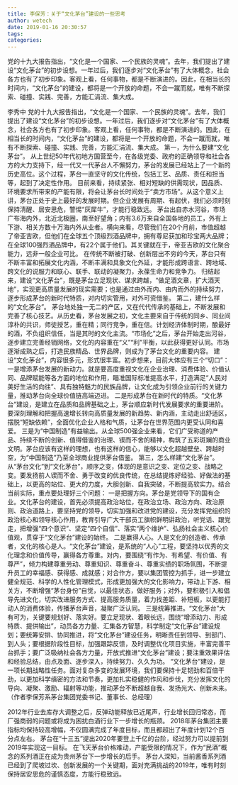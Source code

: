 ```yaml
---
title: 李保芳：关于“文化茅台”建设的一些思考
author: wetech
date: 2019-01-16 20:30:57
tags: 
categories: 
---
```

党的十九大报告指出，“文化是一个国家、一个民族的灵魂”。去年，我们提出了建设“文化茅台”的初步设想。一年过后，我们逐步对“文化茅台”有了大体概念，社会各方也有了初步印象。客观上看，任何事物，都是不断演进的。因此，在相当长的时间内，“文化茅台”的建设，都将是一个开放的命题，不会一蹴而就，唯有不断探索、碰撞、实践、完善，方能汇涓流、集大成。
<!-- more -->
李秀中
党的十九大报告指出，“文化是一个国家、一个民族的灵魂”。去年，我们提出了建设“文化茅台”的初步设想。一年过后，我们逐步对“文化茅台”有了大体概念，社会各方也有了初步印象。客观上看，任何事物，都是不断演进的。因此，在相当长的时间内，“文化茅台”的建设，都将是一个开放的命题，不会一蹴而就，唯有不断探索、碰撞、实践、完善，方能汇涓流、集大成。
第一，为什么要建“文化茅台”。
从上世纪50年代初地方国营至今，在各级党委、政府的正确领导和社会各方的大力支持下，经一代又一代茅台人不懈努力，茅台的发展已经站上了一个新的历史高位。这个过程，茅台一直坚守的文化传统，包括工艺、品质、责任和担当等，起到了决定性作用。
目前来看，持续紧张、相对短缺的供需现状，因品质、环境要求所带来的产能有限，将会让茅台长时间处于“卖方市场”。从这个意义上讲，茅台正处于史上最好的发展时期。但企业发展有周期、有起伏，我们必须时刻保持清醒、居安思危，警惕“灰犀牛”，才能行稳致远。
茅台出自赤水河谷，市场广布海内外，北近北极圈，南至好望角；内有3.6万来自全国各地的员工，外有上下游、相关方数十万海内外从业者。横向来看，尽管我们在20个月前，市值超越了帝亚吉欧，但他们在全球五个顶级烈酒品牌中，拥有尊尼获加和珍宝两大品牌；在全球100强烈酒品牌中，有22个属于他们。其关键就在于，帝亚吉欧的文化聚合能力，远非一般企业可比。
在传统不断被打破、创新层出不穷的今天，茅台只有不断丰富和拓展文化内涵，不断丰满和具象文化外延，才能形成跨语言、跨地域、跨文化的说服力和联心、联手、联动的凝聚力，永葆生命力和竞争力。
归结起来，建设“文化茅台”，既是茅台立足现状、谋求跨越，“做足酒文章，扩大酒天地”，实现更高质量发展的现实需要；也是通过由外而内、由内而外的持续努力，逐步形成茅台的新时代特质，对内切实管用，对外可资借鉴。
第二，建什么样的“文化茅台”。
茅台地处独一无二的产区，又在代代传承的基础上，不断发展和完善了核心技艺。从历史看，茅台发展之初，文化主要来自于传统的同乡、同业间淳朴的共识，师徒授艺，重在精；同行竞争，重在信。计划经济体制时期，酿最好的酒，不负组织信任，当是其时的文化主流。“市场化”之后，茅台开始走出河谷，逐步建立完善经销网络，文化的内容重在“义”“利”平衡，以此获得更好认同。市场逐渐成熟之后，打造民族精品、世界品牌，则成为了茅台文化的重要内容。
建设“文化茅台”，内容很多元，形式很丰富。初步想来，目前大体应有三个“切口”：
一是增添茅台发展的新动力。就是要高度重视文化在企业治理、消费体验、价值认同、品牌赋能等各方面的地位和作用，瞄准国际标准提高水平，打造满足“人民对美好生活的向往”、具有独特魅力的民族品牌，让文化成为引领企业前行的关键力量，推动茅台向全球价值链高端迈进。
二是形成茅台在新时代的特质。“文化茅台”建设，是建立在品质和品牌基础之上，茅台顺应新时代发展要求的重要进阶。要深刻理解和把握高速增长转向高质量发展的新趋势、新内涵，主动走出舒适区，摆脱“短缺依赖”，全面优化企业人格和气质，让茅台在世界范围内更受认同和喜爱。
三是为“中国制造”有益输出。从全球500强企业来看，它们广受称道的产品、持续不断的创新、值得借鉴的治理、锲而不舍的精神，构筑了五彩斑斓的商业文明。茅台应该有这样的理想，也有这样的信心，能够以文化超越壁垒、跨越时空，为“中国制造”乃至全球商业提供茅台借鉴。
第三，怎么样建“文化茅台”。
从“茅台文化”到“文化茅台”，顺序之变，体现的是意识之变、定位之变、战略之变。要发扬前人锲而不舍、勇于改变的优良传统，在总结提炼好经验、好做法的基础上，以更高的站位、更大的力度，大胆创新、自我突破，不断提高软实力。结合当前实际，重点要处理好三个问题：
一是把握方向。茅台是党领导下的国有企业。文化茅台的建设，首先必须提高政治站位，在政治立场、政治方向、政治原则、政治道路上，要坚持党的领导，切实加强和改进党的建设，充分发挥党组织的政治核心和领导核心作用，教育引导广大干部员工旗帜鲜明讲政治，听党话、跟党走，把增强“四个意识”、坚定“四个自信”、落实“两个维护”、弘扬社会主义核心价值观，贯穿于“文化茅台”建设的始终。
二是赢得人心。人是文化的创造者、传承者，文化的核心是人。“文化茅台”建设，是系统的“人心”工程，要坚持以优秀的文化理念和价值传导，赢得各方尊重。对内，要围绕“有作为、有希望、有价值、有尊严”，倾力构建尊重劳动、尊重知识、尊重奋斗、尊重实绩的职场氛围，不断提升员工的幸福感、获得感、成就感；对合作方，要以集团管控为抓手，进一步建立健全规范、科学的人性化管理模式，形成更加强大的文化影响力，带动上下游、相关方，不断增强“茅台身份”自觉，以最佳状态，做好服务；对外，要积极引入和倡导先进文化，切实改进服务方式、提高服务质量，着力找差距、补短板，以更能打动人的消费体验，传播茅台声音，凝聚广泛认同。
三是统筹推进。“文化茅台”大有可为，关键要规划好、落实好。要立足现状、着眼长远，围绕“增添动力、形成特质、提供输出”，动员各方力量、汇集各方智慧，科学制定“文化茅台”建设规划；要统筹安排、协同推进，将“文化茅台”建设任务，明晰责任到领导、到部门、到人头；要根据阶段性目标，加强跟踪反馈，及时调整优化项目实施，丰富完善平台抓手；要广泛吸纳社会各方力量，开放式推进“文化茅台”建设；要注重效果评估和经验总结，由点及面、逐步深入，持续努力、久久为功。
“文化茅台”建设，是一项长期战略性任务。面对复杂多变的发展环境，我们要保持十足韧劲和百倍干劲，以更加科学缜密的方法和节奏，更加扎实稳健的作风和步伐，充分发挥文化的导向、凝聚、激励、辐射等功能，推动茅台不断超越自我、发扬光大、创新未来。
（作者李保芳系茅台集团党委书记、董事长、总经理）
 
 
2012年行业去库存大调整之后，反弹动能释放已近尾声，行业增长回归常态，而厂强商弱的问题或将成为困扰白酒行业下一步增长的瓶颈。
2018年茅台集团主要指标均保持较高增幅，不仅圆满完成了年度目标，而且都超出了年度计划12个百分点左右。
茅台在“十三五”提出2020年要登上千亿的台阶，经过努力可以提前到2019年实现这一目标。
在飞天茅台价格难动，产能受限的情况下，作为“民酒”概念的系列酒正在成为贵州茅台下一步增长的后手。
茅台人深知，当前酱香系列酒已经到了爬坡过坎、创新发展的一个关键期，面对充满挑战的2019年，唯有时刻保持居安思危的谨慎态度，方能行稳致远。
